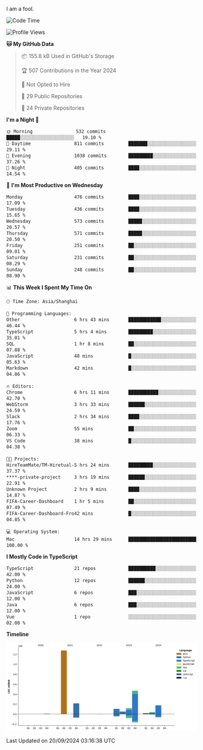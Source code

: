 I am a fool.

<!--START_SECTION:waka-->
![Code Time](http://img.shields.io/badge/Code%20Time-1%2C840%20hrs%2034%20mins-blue)

![Profile Views](http://img.shields.io/badge/Profile%20Views-0-blue)

**🐱 My GitHub Data** 

> 📦 155.8 kB Used in GitHub's Storage 
 > 
> 🏆 507 Contributions in the Year 2024
 > 
> 🚫 Not Opted to Hire
 > 
> 📜 29 Public Repositories 
 > 
> 🔑 24 Private Repositories 
 > 
**I'm a Night 🦉** 

```text
🌞 Morning                532 commits         █████░░░░░░░░░░░░░░░░░░░░   19.10 % 
🌆 Daytime                811 commits         ███████░░░░░░░░░░░░░░░░░░   29.11 % 
🌃 Evening                1038 commits        █████████░░░░░░░░░░░░░░░░   37.26 % 
🌙 Night                  405 commits         ████░░░░░░░░░░░░░░░░░░░░░   14.54 % 
```
📅 **I'm Most Productive on Wednesday** 

```text
Monday                   476 commits         ████░░░░░░░░░░░░░░░░░░░░░   17.09 % 
Tuesday                  436 commits         ████░░░░░░░░░░░░░░░░░░░░░   15.65 % 
Wednesday                573 commits         █████░░░░░░░░░░░░░░░░░░░░   20.57 % 
Thursday                 571 commits         █████░░░░░░░░░░░░░░░░░░░░   20.50 % 
Friday                   251 commits         ██░░░░░░░░░░░░░░░░░░░░░░░   09.01 % 
Saturday                 231 commits         ██░░░░░░░░░░░░░░░░░░░░░░░   08.29 % 
Sunday                   248 commits         ██░░░░░░░░░░░░░░░░░░░░░░░   08.90 % 
```


📊 **This Week I Spent My Time On** 

```text
🕑︎ Time Zone: Asia/Shanghai

💬 Programming Languages: 
Other                    6 hrs 43 mins       ████████████░░░░░░░░░░░░░   46.44 % 
TypeScript               5 hrs 4 mins        █████████░░░░░░░░░░░░░░░░   35.01 % 
SQL                      1 hr 8 mins         ██░░░░░░░░░░░░░░░░░░░░░░░   07.88 % 
JavaScript               48 mins             █░░░░░░░░░░░░░░░░░░░░░░░░   05.63 % 
Markdown                 42 mins             █░░░░░░░░░░░░░░░░░░░░░░░░   04.86 % 

🔥 Editors: 
Chrome                   6 hrs 11 mins       ███████████░░░░░░░░░░░░░░   42.70 % 
WebStorm                 3 hrs 33 mins       ██████░░░░░░░░░░░░░░░░░░░   24.59 % 
Slack                    2 hrs 34 mins       ████░░░░░░░░░░░░░░░░░░░░░   17.76 % 
Zoom                     55 mins             ██░░░░░░░░░░░░░░░░░░░░░░░   06.33 % 
VS Code                  38 mins             █░░░░░░░░░░░░░░░░░░░░░░░░   04.38 % 

🐱‍💻 Projects: 
HireTeamMate/TM-Hiretual-5 hrs 24 mins       █████████░░░░░░░░░░░░░░░░   37.37 % 
****-private-project     3 hrs 19 mins       ██████░░░░░░░░░░░░░░░░░░░   22.91 % 
Unknown Project          2 hrs 9 mins        ████░░░░░░░░░░░░░░░░░░░░░   14.87 % 
FIFA-Career-Dashboard    1 hr 5 mins         ██░░░░░░░░░░░░░░░░░░░░░░░   07.49 % 
FIFA-Career-Dashboard-Fro42 mins             █░░░░░░░░░░░░░░░░░░░░░░░░   04.85 % 

💻 Operating System: 
Mac                      14 hrs 29 mins      █████████████████████████   100.00 % 
```

**I Mostly Code in TypeScript** 

```text
TypeScript               21 repos            ██████████░░░░░░░░░░░░░░░   42.00 % 
Python                   12 repos            ██████░░░░░░░░░░░░░░░░░░░   24.00 % 
JavaScript               6 repos             ███░░░░░░░░░░░░░░░░░░░░░░   12.00 % 
Java                     6 repos             ███░░░░░░░░░░░░░░░░░░░░░░   12.00 % 
Vue                      1 repo              ░░░░░░░░░░░░░░░░░░░░░░░░░   02.00 % 
```



**Timeline**

![Lines of Code chart](https://raw.githubusercontent.com/VeejaLiu/VeejaLiu/master/assets/bar_graph.png)


 Last Updated on 20/09/2024 03:16:38 UTC
<!--END_SECTION:waka-->

